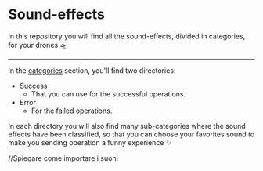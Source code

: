# Sound-effects

In this repository you will find all the sound-effects, divided in categories, for your drones :flying_saucer:

---

In the [categories](#categories) section, you'll find two directories:

- Success
  - That you can use for the successful operations.
- Error
  - For the failed operations.

In each directory you will also find many sub-categories where the sound effects have
been classified, so that you can choose your favorites sound to make you sending operation a funny experience :sparkles:

//Spiegare come importare i suoni
